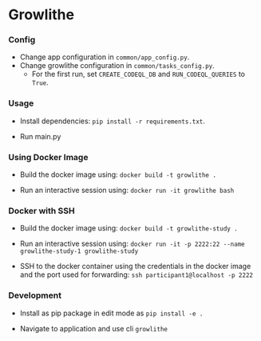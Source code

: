 # Growlithe

### Config
- Change app configuration in `common/app_config.py`.
- Change growlithe configuration in `common/tasks_config.py`.
    - For the first run, set `CREATE_CODEQL_DB` and `RUN_CODEQL_QUERIES` to `True`.

### Usage
- Install dependencies: `pip install -r requirements.txt`.

- Run main.py

### Using Docker Image
- Build the docker image using:
`docker build -t growlithe .`

- Run an interactive session using:
`docker run -it growlithe bash`

### Docker with SSH
- Build the docker image using:
`docker build -t growlithe-study .`

- Run an interactive session using:
`docker run -it -p 2222:22 --name growlithe-study-1 growlithe-study`

- SSH to the docker container using the credentials in the docker image and the port used for forwarding:
`ssh participant1@localhost -p 2222`

### Development
- Install as pip package in edit mode as
`pip install -e .`

- Navigate to application and use cli `growlithe`